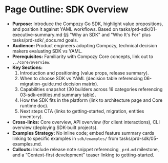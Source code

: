 # Page Outline: SDK Overview
- **Purpose:** Introduce the Compozy Go SDK, highlight value propositions, and position it against YAML workflows. Based on tasks/prd-sdk/01-executive-summary.md §§ "Why an SDK" and "Who It's For" plus tasks/prd-sdk/_docs.md goals.
- **Audience:** Product engineers adopting Compozy, technical decision makers evaluating SDK vs YAML.
- **Prerequisites:** Familiarity with Compozy Core concepts, link out to `../core/overview`.
- **Key Sections:**
  1. Introduction and positioning (value props, release summary).
  2. When to choose SDK vs YAML (decision table referencing 06-migration-guide.md decision matrix).
  3. Capabilities snapshot (30 builders across 16 categories referencing 03-sdk-entities.md summary table).
  4. How the SDK fits in the platform (link to architecture page and Core runtime doc).
  5. Next steps CTA (links to getting-started, migration, entities inventory).
- **Cross-links:** Core overview, API overview (for client interactions), CLI overview (deploying SDK-built projects).
- **Examples Strategy:** No inline code; embed feature summary cards linking to specific examples in `sdk/examples/` from tasks/prd-sdk/05-examples.md.
- **Callouts:** Include release note snippet referencing `_prd.md` milestone, and a “Context-first development” teaser linking to getting-started.
